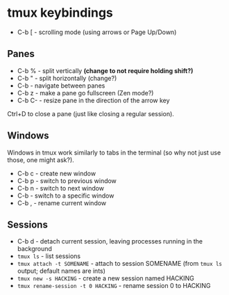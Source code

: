 # tmux keybindings

- C-b [ - scrolling mode (using arrows or Page Up/Down)


## Panes
- C-b % - split vertically **(change to not require holding shift?)**
- C-b " - split horizontally (change?)
- C-b <arrow> - navigate between panes
- C-b z - make a pane go fullscreen (Zen mode?)
- C-b C-<arrow> - resize pane in the direction of the arrow key

Ctrl+D to close a pane (just like closing a regular session).


## Windows
Windows in tmux work similarly to tabs in the terminal
(so why not just use those, one might ask?).

- C-b c - create new window
- C-b p - switch to previous window
- C-b n - switch to next window
- C-b <number> - switch to a specific window
- C-b , - rename current window


## Sessions
- C-b d - detach current session, leaving processes running in the background
- `tmux ls` - list sessions
- `tmux attach -t SOMENAME` - attach to session SOMENAME
   (from `tmux ls` output; default names are ints)
- `tmux new -s HACKING` - create a new session named HACKING
- `tmux rename-session -t 0 HACKING` - rename session 0 to HACKING

